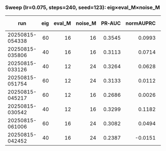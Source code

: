 ### Sweep (lr=0.075, steps=240, seed=123): eig×eval_M×noise_M

| run | eig | eval_M | noise_M | PR‑AUC | normAUPRC | holdout PR‑AUC | holdout normAUPRC |
|---|---:|---:|---:|---:|---:|---:|---:|
| 20250815-054338 | 60 | 16 | 16 | 0.3545 | 0.0993 | 0.3241 | 0.0757 |
| 20250815-035806 | 40 | 16 | 16 | 0.3113 | 0.0714 | 0.3113 | 0.0714 |
| 20250815-033126 | 40 | 12 | 24 | 0.3264 | 0.0628 | 0.3143 | 0.0543 |
| 20250815-051754 | 60 | 12 | 24 | 0.3133 | 0.0112 | 0.3431 | 0.0445 |
| 20250815-045217 | 60 | 12 | 16 | 0.2686 | 0.0026 | 0.3053 | 0.0418 |
| 20250815-030542 | 40 | 12 | 16 | 0.3299 | 0.1182 | 0.2539 | 0.0373 |
| 20250815-061006 | 60 | 16 | 24 | 0.3082 | 0.0494 | 0.2884 | 0.0351 |
| 20250815-042452 | 40 | 16 | 24 | 0.2387 | -0.0151 | 0.2750 | 0.0085 |
